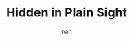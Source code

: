 ---
layout: post
title: "Hidden in Plain Sight"
subtitle: nan
main_scholar: James L. Leloudis
other_scholars_involved: nan
currency: Ongoing
description: "The Hidden in Plain Site is a collaboration between Dr. Leloudis, the University Commission on History, Race, and a Way Forward, and other scholars. The project begins with Dr. Leloudis and his students in his HIST 366 course, 'North Carolina History Before 1865,' looking through and transcribing ledgers and records within the University of North Carolina Papers (1757-1935) that mention enslaved peoples, whether the documents are medical records, receipts for labor, etc. Following the transcription process, the students do further research to find out more about the mentioned enslaved individuals through cross-referencing digitized state records, newspapers, or other sources. The aim of this research is to take the original mentions of enslaved individuals and retell these accounts in a way that humanizes them, instead of their mentions being mainly numbers. Students are able to reveal the active lives and histories of these individuals by learning about their professions, what work they did, and how the University depended on enslaved labor for its creation, income, and more.  Further, the project, beyond the students' research, aims to publicly present Carolinas's history, as it is embedded and engaged within the institution of slavery at the time. In the future, this project will aim to present this history in digital, interactive, and tactile modes."
class_title: HIST 366
link_title: hidden_in_plain_sight
img: assets/img/projects/hips_photo.jpg
---